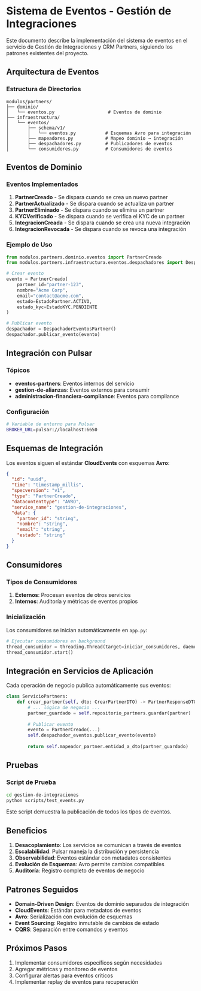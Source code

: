 # Sistema de Eventos - Gestión de Integraciones

Este documento describe la implementación del sistema de eventos en el servicio de Gestión de Integraciones y CRM Partners, siguiendo los patrones existentes del proyecto.

## Arquitectura de Eventos

### Estructura de Directorios
```
modulos/partners/
├── dominio/
│   └── eventos.py                    # Eventos de dominio
├── infraestructura/
│   └── eventos/
│       ├── schema/v1/
│       │   └── eventos.py           # Esquemas Avro para integración
│       ├── mapeadores.py            # Mapeo dominio → integración
│       ├── despachadores.py         # Publicadores de eventos
│       └── consumidores.py          # Consumidores de eventos
```

## Eventos de Dominio

### Eventos Implementados
1. **PartnerCreado** - Se dispara cuando se crea un nuevo partner
2. **PartnerActualizado** - Se dispara cuando se actualiza un partner
3. **PartnerEliminado** - Se dispara cuando se elimina un partner
4. **KYCVerificado** - Se dispara cuando se verifica el KYC de un partner
5. **IntegracionCreada** - Se dispara cuando se crea una nueva integración
6. **IntegracionRevocada** - Se dispara cuando se revoca una integración

### Ejemplo de Uso
```python
from modulos.partners.dominio.eventos import PartnerCreado
from modulos.partners.infraestructura.eventos.despachadores import DespachadorEventosPartner

# Crear evento
evento = PartnerCreado(
    partner_id="partner-123",
    nombre="Acme Corp",
    email="contact@acme.com",
    estado=EstadoPartner.ACTIVO,
    estado_kyc=EstadoKYC.PENDIENTE
)

# Publicar evento
despachador = DespachadorEventosPartner()
despachador.publicar_evento(evento)
```

## Integración con Pulsar

### Tópicos
- **eventos-partners**: Eventos internos del servicio
- **gestion-de-alianzas**: Eventos externos para consumir
- **administracion-financiera-compliance**: Eventos para compliance

### Configuración
```bash
# Variable de entorno para Pulsar
BROKER_URL=pulsar://localhost:6650
```

## Esquemas de Integración

Los eventos siguen el estándar **CloudEvents** con esquemas **Avro**:

```json
{
  "id": "uuid",
  "time": "timestamp_millis",
  "specversion": "v1",
  "type": "PartnerCreado",
  "datacontenttype": "AVRO",
  "service_name": "gestion-de-integraciones",
  "data": {
    "partner_id": "string",
    "nombre": "string",
    "email": "string",
    "estado": "string"
  }
}
```

## Consumidores

### Tipos de Consumidores
1. **Externos**: Procesan eventos de otros servicios
2. **Internos**: Auditoría y métricas de eventos propios

### Inicialización
Los consumidores se inician automáticamente en `app.py`:
```python
# Ejecutar consumidores en background
thread_consumidor = threading.Thread(target=iniciar_consumidores, daemon=True)
thread_consumidor.start()
```

## Integración en Servicios de Aplicación

Cada operación de negocio publica automáticamente sus eventos:

```python
class ServicioPartners:
    def crear_partner(self, dto: CrearPartnerDTO) -> PartnerResponseDTO:
        # ... lógica de negocio ...
        partner_guardado = self.repositorio_partners.guardar(partner)
        
        # Publicar evento
        evento = PartnerCreado(...)
        self.despachador_eventos.publicar_evento(evento)
        
        return self.mapeador_partner.entidad_a_dto(partner_guardado)
```

## Pruebas

### Script de Prueba
```bash
cd gestion-de-integraciones
python scripts/test_events.py
```

Este script demuestra la publicación de todos los tipos de eventos.

## Beneficios

1. **Desacoplamiento**: Los servicios se comunican a través de eventos
2. **Escalabilidad**: Pulsar maneja la distribución y persistencia
3. **Observabilidad**: Eventos estándar con metadatos consistentes
4. **Evolución de Esquemas**: Avro permite cambios compatibles
5. **Auditoría**: Registro completo de eventos de negocio

## Patrones Seguidos

- **Domain-Driven Design**: Eventos de dominio separados de integración
- **CloudEvents**: Estándar para metadatos de eventos
- **Avro**: Serialización con evolución de esquemas
- **Event Sourcing**: Registro inmutable de cambios de estado
- **CQRS**: Separación entre comandos y eventos

## Próximos Pasos

1. Implementar consumidores específicos según necesidades
2. Agregar métricas y monitoreo de eventos
3. Configurar alertas para eventos críticos
4. Implementar replay de eventos para recuperación

